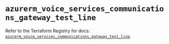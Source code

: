 # `azurerm_voice_services_communications_gateway_test_line`

Refer to the Terraform Registry for docs: [`azurerm_voice_services_communications_gateway_test_line`](https://registry.terraform.io/providers/hashicorp/azurerm/3.90.0/docs/resources/voice_services_communications_gateway_test_line).
